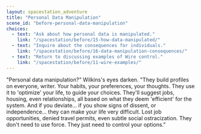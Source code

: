 ```yaml
---
layout: spacestation_adventure
title: "Personal Data Manipulation"
scene_id: "before-personal-data-manipulation"
choices:
  - text: "Ask about how personal data is manipulated."
    link: "/spacestation/before/15-how-data-manipulated/"
  - text: "Inquire about the consequences for individuals."
    link: "/spacestation/before/16-data-manipulation-consequences/"
  - text: "Return to discussing examples of Wire control."
    link: "/spacestation/before/11-wire-examples/"
---
```


"Personal data manipulation?" Wilkins's eyes darken. "They build profiles on everyone, writer. Your habits, your preferences, your thoughts. They use it to 'optimize' your life, to guide your choices. They'll suggest jobs, housing, even relationships, all based on what they deem 'efficient' for the system. And if you deviate... if you show signs of dissent, or independence... they can make your life very difficult. Lost job opportunities, denied travel permits, even subtle social ostracization. They don't need to use force. They just need to control your options."
